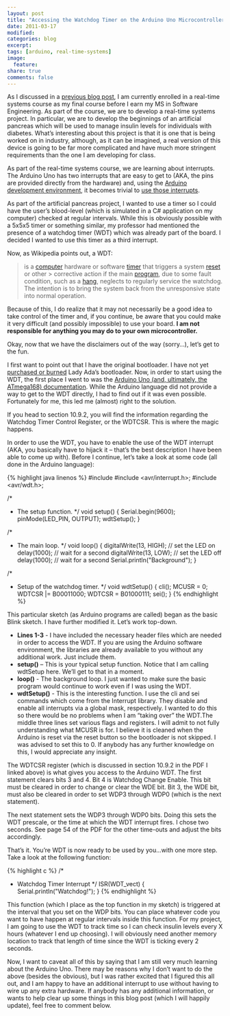 ```yaml
---
layout: post
title: "Accessing the Watchdog Timer on the Arduino Uno Microcontroller"
date: 2011-03-17
modified:
categories: blog
excerpt:
tags: [arduino, real-time-systems]
image:
  feature:
share: true
comments: false
---
```

As I discussed in a [previous blog post](http://www.jasoncavett.com/2011/03/arduino-uno-microcontroller-has-arrived.html), I am currently enrolled in a real-time systems course as my final course before I earn my MS in Software Engineering. As part of the course, we are to develop a real-time systems project. In particular, we are to develop the beginnings of an artificial pancreas which will be used to manage insulin levels for individuals with diabetes. What’s interesting about this project is that it is one that is being worked on in industry, although, as it can be imagined, a real version of this device is going to be far more complicated and have much more stringent requirements than the one I am developing for class.

As part of the real-time systems course, we are learning about interrupts. The Arduino Uno has two interrupts that are easy to get to (AKA, the pins are provided directly from the hardware) and, using the [Arduino development environment](http://arduino.cc/en/Main/Software), it becomes trivial to [use those interrupts](http://arduino.cc/en/Reference/AttachInterrupt).

As part of the artificial pancreas project, I wanted to use a timer so I could have the user’s blood-level (which is simulated in a C# application on my computer) checked at regular intervals. While this is obviously possible with a 5x5x5 timer or something similar, my professor had mentioned the presence of a watchdog timer (WDT) which was already part of the board. I decided I wanted to use this timer as a third interrupt.

Now, as Wikipedia points out, a WDT:

> is a [computer](http://en.wikipedia.org/wiki/Computer) hardware or software [timer](http://en.wikipedia.org/wiki/Timer) that triggers a system [reset](http://en.wikipedia.org/wiki/Reset_(computing)) or other > corrective action if the main [program](http://en.wikipedia.org/wiki/Computer_program), due to some fault condition, such as a
> [hang](http://en.wikipedia.org/wiki/Hang_(computing)), neglects to regularly service the watchdog. The intention is to bring
> the system back from the unresponsive state into normal operation.

Because of this, I do realize that it may not necessarily be a good idea to take control of the timer and, if you continue, be aware that you could make it very difficult (and possibly impossible) to use your board. **I am not responsible for anything you may do to your own microcontroller.**

Okay, now that we have the disclaimers out of the way (sorry…), let’s get to the fun.

I first want to point out that I have the original bootloader. I have not yet [purchased or burned](http://www.adafruit.com/index.php?main_page=product_info&products_id=123) Lady Ada’s bootloader. Now, in order to start using the WDT, the first place I went to was the [Arduino Uno (and, ultimately, the ATmega168) documentation](http://www.atmel.com/dyn/resources/prod_documents/doc2545.pdf). While the Arduino language did not provide a way to get to the WDT directly, I had to find out if it was even possible. Fortunately for me, this led me (almost) right to the solution.

If you head to section 10.9.2, you will find the information regarding the Watchdog Timer Control Register, or the WDTCSR. This is where the magic happens.

In order to use the WDT, you have to enable the use of the WDT interrupt (AKA, you basically have to hijack it – that’s the best description I have been able to come up with). Before I continue, let’s take a look at some code (all done in the Arduino language):

{% highlight java linenos %}
#include
#include <avr/interrupt.h>;
#include <avr/wdt.h>;

/*
 * The setup function.
 */
void setup() {
  Serial.begin(9600);
  pinMode(LED_PIN, OUTPUT);
  wdtSetup();
}

/*
 * The main loop.
 */
void loop()
{
  digitalWrite(13, HIGH);   // set the LED on
  delay(1000);              // wait for a second
  digitalWrite(13, LOW);    // set the LED off
  delay(1000);              // wait for a second
  Serial.println("Background");
}

/*
 * Setup of the watchdog timer.
 */
void wdtSetup() {
  cli();
  MCUSR = 0;
  WDTCSR |= B00011000;
  WDTCSR = B01000111;
  sei();
}
{% endhighlight %}

This particular sketch (as Arduino programs are called) began as the basic Blink sketch. I have further modified it. Let’s work top-down.

* **Lines 1-3** - I have included the necessary header files which are needed in order to access the WDT. If you are using the Arduino software environment, the libraries are already available to you without any additional work. Just include them.
* **setup()** – This is your typical setup function. Notice that I am calling wdtSetup here. We’ll get to that in a moment.
* **loop()** - The background loop. I just wanted to make sure the basic program would continue to work even if I was using the WDT.
* **wdtSetup()** - This is the interesting function. I use the cli and sei commands which come from the Interrupt library. They disable and enable all interrupts via a global mask, respectively. I wanted to do this so there would be no problems when I am “taking over” the WDT.The middle three lines set various flags and registers. I will admit to not fully understanding what MCUSR is for. I believe it is cleaned when the Arduino is reset via the reset button so the bootloader is not skipped. I was advised to set this to 0. If anybody has any further knowledge on this, I would appreciate any insight.

The WDTCSR register (which is discussed in section 10.9.2 in the PDF I linked above) is what gives you access to the Arduino WDT. The first statement clears bits 3 and 4. Bit 4 is Watchdog Change Enable. This bit must be cleared in order to change or clear the WDE bit. Bit 3, the WDE bit, must also be cleared in order to set WDP3 through WDP0 (which is the next statement).

The next statement sets the WDP3 through WDP0 bits. Doing this sets the WDT prescale, or the time at which the WDT interrupt fires. I chose two seconds. See page 54 of the PDF for the other time-outs and adjust the bits accordingly.

That’s it. You’re WDT is now ready to be used by you…with one more step. Take a look at the following function:

{% highlight c %}
/*
 * Watchdog Timer Interrupt
 */
ISR(WDT_vect)
{
    Serial.println("Watchdog!");
}
{% endhighlight %}

This function (which I place as the top function in my sketch) is triggered at the interval that you set on the WDP bits. You can place whatever code you want to have happen at regular intervals inside this function. For my project, I am going to use the WDT to track time so I can check insulin levels every X hours (whatever I end up choosing). I will obviously need another memory location to track that length of time since the WDT is ticking every 2 seconds.

Now, I want to caveat all of this by saying that I am still very much learning about the Arduino Uno. There may be reasons why I don’t want to do the above (besides the obvious), but I was rather excited that I figured this all out, and I am happy to have an additional interrupt to use without having to wire up any extra hardware. If anybody has any additional information, or wants to help clear up some things in this blog post (which I will happily update), feel free to comment below.
